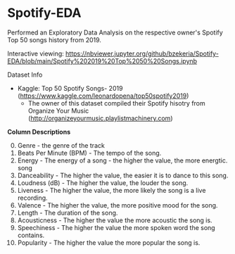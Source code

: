 # Spotify-EDA
Performed an Exploratory Data Analysis on the respective owner's Spotify Top 50 songs history from 2019.

Interactive viewing: https://nbviewer.jupyter.org/github/bzekeria/Spotify-EDA/blob/main/Spotify%202019%20Top%2050%20Songs.ipynb

Dataset Info
- Kaggle: Top 50 Spotify Songs- 2019 (https://www.kaggle.com/leonardopena/top50spotify2019)
  - The owner of this dataset compiled their Spotify hisotry from Organize Your Music (http://organizeyourmusic.playlistmachinery.com)

**Column Descriptions**

0. Genre - the genre of the track
1. Beats Per Minute (BPM) - The tempo of the song.
2. Energy - The energy of a song - the higher the value, the more energtic. song
3. Danceability - The higher the value, the easier it is to dance to this song.
4. Loudness (dB) - The higher the value, the louder the song.
5. Liveness - The higher the value, the more likely the song is a live recording.
6. Valence - The higher the value, the more positive mood for the song.
7. Length - The duration of the song.
8. Acousticness - The higher the value the more acoustic the song is.
9. Speechiness - The higher the value the more spoken word the song contains.
10. Popularity - The higher the value the more popular the song is.
